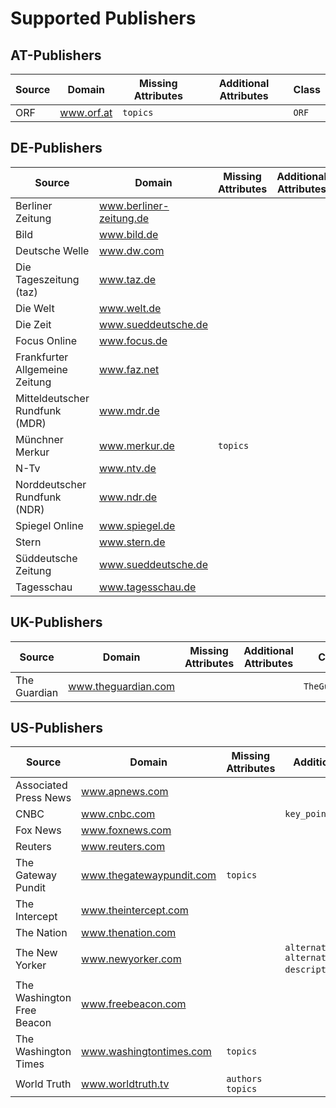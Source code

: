 # Supported Publishers


## AT-Publishers
<table class="publishers at">
  <thead>
    <tr>
      <th>Source</th>
      <th>Domain</th>
      <th>Missing Attributes</th>
      <th>Additional Attributes</th>
      <th>Class</th>
    </tr>
  </thead>
  <tbody>
    <tr>
      <td>
        <div>ORF</div>
      </td>
      <td>
        <a href="https://www.orf.at">
          <span>www.orf.at</span>
        </a>
      </td>
      <td>
        <code>topics</code>
      </td>
      <td>&#160;</td>
      <td>
        <code>ORF</code>
      </td>
    </tr>
  </tbody>
</table>

## DE-Publishers
<table class="publishers de">
  <thead>
    <tr>
      <th>Source</th>
      <th>Domain</th>
      <th>Missing Attributes</th>
      <th>Additional Attributes</th>
      <th>Class</th>
    </tr>
  </thead>
  <tbody>
    <tr>
      <td>
        <div>Berliner Zeitung</div>
      </td>
      <td>
        <a href="https://www.berliner-zeitung.de/">
          <span>www.berliner-zeitung.de</span>
        </a>
      </td>
      <td>&#160;</td>
      <td>&#160;</td>
      <td>
        <code>BerlinerZeitung</code>
      </td>
    </tr>
    <tr>
      <td>
        <div>Bild</div>
      </td>
      <td>
        <a href="https://www.bild.de/">
          <span>www.bild.de</span>
        </a>
      </td>
      <td>&#160;</td>
      <td>&#160;</td>
      <td>
        <code>Bild</code>
      </td>
    </tr>
    <tr>
      <td>
        <div>Deutsche Welle</div>
      </td>
      <td>
        <a href="https://www.dw.com/">
          <span>www.dw.com</span>
        </a>
      </td>
      <td>&#160;</td>
      <td>&#160;</td>
      <td>
        <code>DW</code>
      </td>
    </tr>
    <tr>
      <td>
        <div>Die Tageszeitung (taz)</div>
      </td>
      <td>
        <a href="https://www.taz.de/">
          <span>www.taz.de</span>
        </a>
      </td>
      <td>&#160;</td>
      <td>&#160;</td>
      <td>
        <code>Taz</code>
      </td>
    </tr>
    <tr>
      <td>
        <div>Die Welt</div>
      </td>
      <td>
        <a href="https://www.welt.de/">
          <span>www.welt.de</span>
        </a>
      </td>
      <td>&#160;</td>
      <td>&#160;</td>
      <td>
        <code>DieWelt</code>
      </td>
    </tr>
    <tr>
      <td>
        <div>Die Zeit</div>
      </td>
      <td>
        <a href="https://www.sueddeutsche.de/">
          <span>www.sueddeutsche.de</span>
        </a>
      </td>
      <td>&#160;</td>
      <td>&#160;</td>
      <td>
        <code>DieZeit</code>
      </td>
    </tr>
    <tr>
      <td>
        <div>Focus Online</div>
      </td>
      <td>
        <a href="https://www.focus.de/">
          <span>www.focus.de</span>
        </a>
      </td>
      <td>&#160;</td>
      <td>&#160;</td>
      <td>
        <code>Focus</code>
      </td>
    </tr>
    <tr>
      <td>
        <div>Frankfurter Allgemeine Zeitung</div>
      </td>
      <td>
        <a href="https://www.faz.net/">
          <span>www.faz.net</span>
        </a>
      </td>
      <td>&#160;</td>
      <td>&#160;</td>
      <td>
        <code>FAZ</code>
      </td>
    </tr>
    <tr>
      <td>
        <div>Mitteldeutscher Rundfunk (MDR)</div>
      </td>
      <td>
        <a href="https://www.mdr.de/">
          <span>www.mdr.de</span>
        </a>
      </td>
      <td>&#160;</td>
      <td>&#160;</td>
      <td>
        <code>MDR</code>
      </td>
    </tr>
    <tr>
      <td>
        <div>M&#252;nchner Merkur</div>
      </td>
      <td>
        <a href="https://www.merkur.de/">
          <span>www.merkur.de</span>
        </a>
      </td>
      <td>
        <code>topics</code>
      </td>
      <td>&#160;</td>
      <td>
        <code>Merkur</code>
      </td>
    </tr>
    <tr>
      <td>
        <div>N-Tv</div>
      </td>
      <td>
        <a href="https://www.ntv.de/">
          <span>www.ntv.de</span>
        </a>
      </td>
      <td>&#160;</td>
      <td>&#160;</td>
      <td>
        <code>NTV</code>
      </td>
    </tr>
    <tr>
      <td>
        <div>Norddeutscher Rundfunk (NDR)</div>
      </td>
      <td>
        <a href="https://www.ndr.de/">
          <span>www.ndr.de</span>
        </a>
      </td>
      <td>&#160;</td>
      <td>&#160;</td>
      <td>
        <code>NDR</code>
      </td>
    </tr>
    <tr>
      <td>
        <div>Spiegel Online</div>
      </td>
      <td>
        <a href="https://www.spiegel.de/">
          <span>www.spiegel.de</span>
        </a>
      </td>
      <td>&#160;</td>
      <td>&#160;</td>
      <td>
        <code>SpiegelOnline</code>
      </td>
    </tr>
    <tr>
      <td>
        <div>Stern</div>
      </td>
      <td>
        <a href="https://www.stern.de/">
          <span>www.stern.de</span>
        </a>
      </td>
      <td>&#160;</td>
      <td>&#160;</td>
      <td>
        <code>Stern</code>
      </td>
    </tr>
    <tr>
      <td>
        <div>S&#252;ddeutsche Zeitung</div>
      </td>
      <td>
        <a href="https://www.sueddeutsche.de/">
          <span>www.sueddeutsche.de</span>
        </a>
      </td>
      <td>&#160;</td>
      <td>&#160;</td>
      <td>
        <code>SZ</code>
      </td>
    </tr>
    <tr>
      <td>
        <div>Tagesschau</div>
      </td>
      <td>
        <a href="https://www.tagesschau.de/">
          <span>www.tagesschau.de</span>
        </a>
      </td>
      <td>&#160;</td>
      <td>&#160;</td>
      <td>
        <code>Tagesschau</code>
      </td>
    </tr>
  </tbody>
</table>

## UK-Publishers
<table class="publishers uk">
  <thead>
    <tr>
      <th>Source</th>
      <th>Domain</th>
      <th>Missing Attributes</th>
      <th>Additional Attributes</th>
      <th>Class</th>
    </tr>
  </thead>
  <tbody>
    <tr>
      <td>
        <div>The Guardian</div>
      </td>
      <td>
        <a href="https://www.theguardian.com/">
          <span>www.theguardian.com</span>
        </a>
      </td>
      <td>&#160;</td>
      <td>&#160;</td>
      <td>
        <code>TheGuardian</code>
      </td>
    </tr>
  </tbody>
</table>

## US-Publishers
<table class="publishers us">
  <thead>
    <tr>
      <th>Source</th>
      <th>Domain</th>
      <th>Missing Attributes</th>
      <th>Additional Attributes</th>
      <th>Class</th>
    </tr>
  </thead>
  <tbody>
    <tr>
      <td>
        <div>Associated Press News</div>
      </td>
      <td>
        <a href="https://www.apnews.com/">
          <span>www.apnews.com</span>
        </a>
      </td>
      <td>&#160;</td>
      <td>&#160;</td>
      <td>
        <code>APNews</code>
      </td>
    </tr>
    <tr>
      <td>
        <div>CNBC</div>
      </td>
      <td>
        <a href="https://www.cnbc.com/">
          <span>www.cnbc.com</span>
        </a>
      </td>
      <td>&#160;</td>
      <td>
        <code>key_points</code>
      </td>
      <td>
        <code>CNBC</code>
      </td>
    </tr>
    <tr>
      <td>
        <div>Fox News</div>
      </td>
      <td>
        <a href="https://www.foxnews.com/">
          <span>www.foxnews.com</span>
        </a>
      </td>
      <td>&#160;</td>
      <td>&#160;</td>
      <td>
        <code>FoxNews</code>
      </td>
    </tr>
    <tr>
      <td>
        <div>Reuters</div>
      </td>
      <td>
        <a href="https://www.reuters.com/">
          <span>www.reuters.com</span>
        </a>
      </td>
      <td>&#160;</td>
      <td>&#160;</td>
      <td>
        <code>Reuters</code>
      </td>
    </tr>
    <tr>
      <td>
        <div>The Gateway Pundit</div>
      </td>
      <td>
        <a href="https://www.thegatewaypundit.com/">
          <span>www.thegatewaypundit.com</span>
        </a>
      </td>
      <td>
        <code>topics</code>
      </td>
      <td>&#160;</td>
      <td>
        <code>TheGatewayPundit</code>
      </td>
    </tr>
    <tr>
      <td>
        <div>The Intercept</div>
      </td>
      <td>
        <a href="https://www.theintercept.com/">
          <span>www.theintercept.com</span>
        </a>
      </td>
      <td>&#160;</td>
      <td>&#160;</td>
      <td>
        <code>TheIntercept</code>
      </td>
    </tr>
    <tr>
      <td>
        <div>The Nation</div>
      </td>
      <td>
        <a href="https://www.thenation.com/">
          <span>www.thenation.com</span>
        </a>
      </td>
      <td>&#160;</td>
      <td>&#160;</td>
      <td>
        <code>TheNation</code>
      </td>
    </tr>
    <tr>
      <td>
        <div>The New Yorker</div>
      </td>
      <td>
        <a href="https://www.newyorker.com/">
          <span>www.newyorker.com</span>
        </a>
      </td>
      <td>&#160;</td>
      <td>
        <code>alternative_description</code>
        <code>alternative_title</code>
        <code>description</code>
        <code>section</code>
      </td>
      <td>
        <code>TheNewYorker</code>
      </td>
    </tr>
    <tr>
      <td>
        <div>The Washington Free Beacon</div>
      </td>
      <td>
        <a href="https://www.freebeacon.com/">
          <span>www.freebeacon.com</span>
        </a>
      </td>
      <td>&#160;</td>
      <td>&#160;</td>
      <td>
        <code>FreeBeacon</code>
      </td>
    </tr>
    <tr>
      <td>
        <div>The Washington Times</div>
      </td>
      <td>
        <a href="https://www.washingtontimes.com/">
          <span>www.washingtontimes.com</span>
        </a>
      </td>
      <td>
        <code>topics</code>
      </td>
      <td>&#160;</td>
      <td>
        <code>WashingtonTimes</code>
      </td>
    </tr>
    <tr>
      <td>
        <div>World Truth</div>
      </td>
      <td>
        <a href="https://www.worldtruth.tv/">
          <span>www.worldtruth.tv</span>
        </a>
      </td>
      <td>
        <code>authors</code>
        <code>topics</code>
      </td>
      <td>&#160;</td>
      <td>
        <code>WorldTruth</code>
      </td>
    </tr>
  </tbody>
</table>

